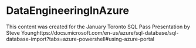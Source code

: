 # DataEngineeringInAzure
This content was created for the January Toronto SQL Pass Presentation by Steve Younghttps://docs.microsoft.com/en-us/azure/sql-database/sql-database-import?tabs=azure-powershell#using-azure-portal
